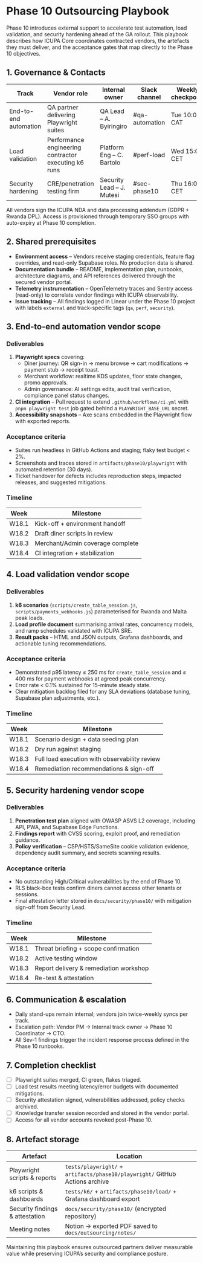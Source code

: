 # Phase 10 Outsourcing Playbook

Phase 10 introduces external support to accelerate test automation, load validation, and security hardening ahead of the GA rollout. This playbook describes how ICUPA Core coordinates contracted vendors, the artefacts they must deliver, and the acceptance gates that map directly to the Phase 10 objectives.

## 1. Governance & Contacts

| Track | Vendor role | Internal owner | Slack channel | Weekly checkpoint |
| --- | --- | --- | --- | --- |
| End-to-end automation | QA partner delivering Playwright suites | QA Lead – A. Byiringiro | #qa-automation | Tue 10:00 CAT |
| Load validation | Performance engineering contractor executing k6 runs | Platform Eng – C. Bartolo | #perf-load | Wed 15:00 CET |
| Security hardening | CRE/penetration testing firm | Security Lead – J. Mutesi | #sec-phase10 | Thu 16:00 CET |

All vendors sign the ICUPA NDA and data processing addendum (GDPR + Rwanda DPL). Access is provisioned through temporary SSO groups with auto-expiry at Phase 10 completion.

## 2. Shared prerequisites

- **Environment access** – Vendors receive staging credentials, feature flag overrides, and read-only Supabase roles. No production data is shared.
- **Documentation bundle** – README, implementation plan, runbooks, architecture diagrams, and API references delivered through the secured vendor portal.
- **Telemetry instrumentation** – OpenTelemetry traces and Sentry access (read-only) to correlate vendor findings with ICUPA observability.
- **Issue tracking** – All findings logged in Linear under the Phase 10 project with labels `external` and track-specific tags (`qa`, `perf`, `security`).

## 3. End-to-end automation vendor scope

### Deliverables

1. **Playwright specs** covering:
   - Diner journey: QR sign-in → menu browse → cart modifications → payment stub → receipt toast.
   - Merchant workflow: realtime KDS updates, floor state changes, promo approvals.
   - Admin governance: AI settings edits, audit trail verification, compliance panel status changes.
2. **CI integration** – Pull request to extend `.github/workflows/ci.yml` with `pnpm playwright test` job gated behind a `PLAYWRIGHT_BASE_URL` secret.
3. **Accessibility snapshots** – Axe scans embedded in the Playwright flow with exported reports.

### Acceptance criteria

- Suites run headless in GitHub Actions and staging; flaky test budget < 2%.
- Screenshots and traces stored in `artifacts/phase10/playwright` with automated retention (30 days).
- Ticket handover for defects includes reproduction steps, impacted releases, and suggested mitigations.

### Timeline

| Week | Milestone |
| --- | --- |
| W18.1 | Kick-off + environment handoff |
| W18.2 | Draft diner scripts in review |
| W18.3 | Merchant/Admin coverage complete |
| W18.4 | CI integration + stabilization |

## 4. Load validation vendor scope

### Deliverables

1. **k6 scenarios** (`scripts/create_table_session.js`, `scripts/payments_webhooks.js`) parameterised for Rwanda and Malta peak loads.
2. **Load profile document** summarising arrival rates, concurrency models, and ramp schedules validated with ICUPA SRE.
3. **Result packs** – HTML and JSON outputs, Grafana dashboards, and actionable tuning recommendations.

### Acceptance criteria

- Demonstrated p95 latency ≤ 250 ms for `create_table_session` and ≤ 400 ms for payment webhooks at agreed peak concurrency.
- Error rate < 0.1% sustained for 15-minute steady state.
- Clear mitigation backlog filed for any SLA deviations (database tuning, Supabase plan adjustments, etc.).

### Timeline

| Week | Milestone |
| --- | --- |
| W18.1 | Scenario design + data seeding plan |
| W18.2 | Dry run against staging |
| W18.3 | Full load execution with observability review |
| W18.4 | Remediation recommendations & sign-off |

## 5. Security hardening vendor scope

### Deliverables

1. **Penetration test plan** aligned with OWASP ASVS L2 coverage, including API, PWA, and Supabase Edge Functions.
2. **Findings report** with CVSS scoring, exploit proof, and remediation guidance.
3. **Policy verification** – CSP/HSTS/SameSite cookie validation evidence, dependency audit summary, and secrets scanning results.

### Acceptance criteria

- No outstanding High/Critical vulnerabilities by the end of Phase 10.
- RLS black-box tests confirm diners cannot access other tenants or sessions.
- Final attestation letter stored in `docs/security/phase10/` with mitigation sign-off from Security Lead.

### Timeline

| Week | Milestone |
| --- | --- |
| W18.1 | Threat briefing + scope confirmation |
| W18.2 | Active testing window |
| W18.3 | Report delivery & remediation workshop |
| W18.4 | Re-test & attestation |

## 6. Communication & escalation

- Daily stand-ups remain internal; vendors join twice-weekly syncs per track.
- Escalation path: Vendor PM → Internal track owner → Phase 10 Coordinator → CTO.
- All Sev-1 findings trigger the incident response process defined in the Phase 10 runbooks.

## 7. Completion checklist

- [ ] Playwright suites merged, CI green, flakes triaged.
- [ ] Load test results meeting latency/error budgets with documented mitigations.
- [ ] Security attestation signed, vulnerabilities addressed, policy checks archived.
- [ ] Knowledge transfer session recorded and stored in the vendor portal.
- [ ] Access for all vendor accounts revoked post-Phase 10.

## 8. Artefact storage

| Artefact | Location |
| --- | --- |
| Playwright scripts & reports | `tests/playwright/` + `artifacts/phase10/playwright/` GitHub Actions archive |
| k6 scripts & dashboards | `tests/k6/` + `artifacts/phase10/load/` + Grafana dashboard export |
| Security findings & attestation | `docs/security/phase10/` (encrypted repository) |
| Meeting notes | Notion → exported PDF saved to `docs/outsourcing/notes/` |

Maintaining this playbook ensures outsourced partners deliver measurable value while preserving ICUPA’s security and compliance posture.
